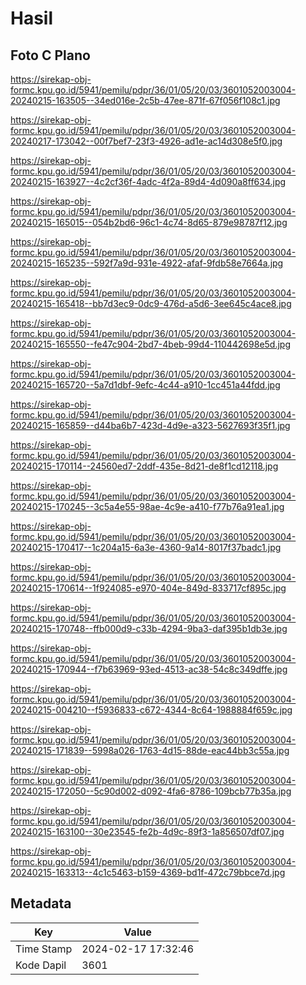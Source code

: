 # Hasil

## Foto C Plano

https://sirekap-obj-formc.kpu.go.id/5941/pemilu/pdpr/36/01/05/20/03/3601052003004-20240215-163505--34ed016e-2c5b-47ee-871f-67f056f108c1.jpg

https://sirekap-obj-formc.kpu.go.id/5941/pemilu/pdpr/36/01/05/20/03/3601052003004-20240217-173042--00f7bef7-23f3-4926-ad1e-ac14d308e5f0.jpg

https://sirekap-obj-formc.kpu.go.id/5941/pemilu/pdpr/36/01/05/20/03/3601052003004-20240215-163927--4c2cf36f-4adc-4f2a-89d4-4d090a8ff634.jpg

https://sirekap-obj-formc.kpu.go.id/5941/pemilu/pdpr/36/01/05/20/03/3601052003004-20240215-165015--054b2bd6-96c1-4c74-8d65-879e98787f12.jpg

https://sirekap-obj-formc.kpu.go.id/5941/pemilu/pdpr/36/01/05/20/03/3601052003004-20240215-165235--592f7a9d-931e-4922-afaf-9fdb58e7664a.jpg

https://sirekap-obj-formc.kpu.go.id/5941/pemilu/pdpr/36/01/05/20/03/3601052003004-20240215-165418--bb7d3ec9-0dc9-476d-a5d6-3ee645c4ace8.jpg

https://sirekap-obj-formc.kpu.go.id/5941/pemilu/pdpr/36/01/05/20/03/3601052003004-20240215-165550--fe47c904-2bd7-4beb-99d4-110442698e5d.jpg

https://sirekap-obj-formc.kpu.go.id/5941/pemilu/pdpr/36/01/05/20/03/3601052003004-20240215-165720--5a7d1dbf-9efc-4c44-a910-1cc451a44fdd.jpg

https://sirekap-obj-formc.kpu.go.id/5941/pemilu/pdpr/36/01/05/20/03/3601052003004-20240215-165859--d44ba6b7-423d-4d9e-a323-5627693f35f1.jpg

https://sirekap-obj-formc.kpu.go.id/5941/pemilu/pdpr/36/01/05/20/03/3601052003004-20240215-170114--24560ed7-2ddf-435e-8d21-de8f1cd12118.jpg

https://sirekap-obj-formc.kpu.go.id/5941/pemilu/pdpr/36/01/05/20/03/3601052003004-20240215-170245--3c5a4e55-98ae-4c9e-a410-f77b76a91ea1.jpg

https://sirekap-obj-formc.kpu.go.id/5941/pemilu/pdpr/36/01/05/20/03/3601052003004-20240215-170417--1c204a15-6a3e-4360-9a14-8017f37badc1.jpg

https://sirekap-obj-formc.kpu.go.id/5941/pemilu/pdpr/36/01/05/20/03/3601052003004-20240215-170614--1f924085-e970-404e-849d-833717cf895c.jpg

https://sirekap-obj-formc.kpu.go.id/5941/pemilu/pdpr/36/01/05/20/03/3601052003004-20240215-170748--ffb000d9-c33b-4294-9ba3-daf395b1db3e.jpg

https://sirekap-obj-formc.kpu.go.id/5941/pemilu/pdpr/36/01/05/20/03/3601052003004-20240215-170944--f7b63969-93ed-4513-ac38-54c8c349dffe.jpg

https://sirekap-obj-formc.kpu.go.id/5941/pemilu/pdpr/36/01/05/20/03/3601052003004-20240215-004210--f5936833-c672-4344-8c64-1988884f659c.jpg

https://sirekap-obj-formc.kpu.go.id/5941/pemilu/pdpr/36/01/05/20/03/3601052003004-20240215-171839--5998a026-1763-4d15-88de-eac44bb3c55a.jpg

https://sirekap-obj-formc.kpu.go.id/5941/pemilu/pdpr/36/01/05/20/03/3601052003004-20240215-172050--5c90d002-d092-4fa6-8786-109bcb77b35a.jpg

https://sirekap-obj-formc.kpu.go.id/5941/pemilu/pdpr/36/01/05/20/03/3601052003004-20240215-163100--30e23545-fe2b-4d9c-89f3-1a856507df07.jpg

https://sirekap-obj-formc.kpu.go.id/5941/pemilu/pdpr/36/01/05/20/03/3601052003004-20240215-163313--4c1c5463-b159-4369-bd1f-472c79bbce7d.jpg


## Metadata

| Key        | Value               |
| ---------- | ------------------- |
| Time Stamp | 2024-02-17 17:32:46 |
| Kode Dapil | 3601                |



